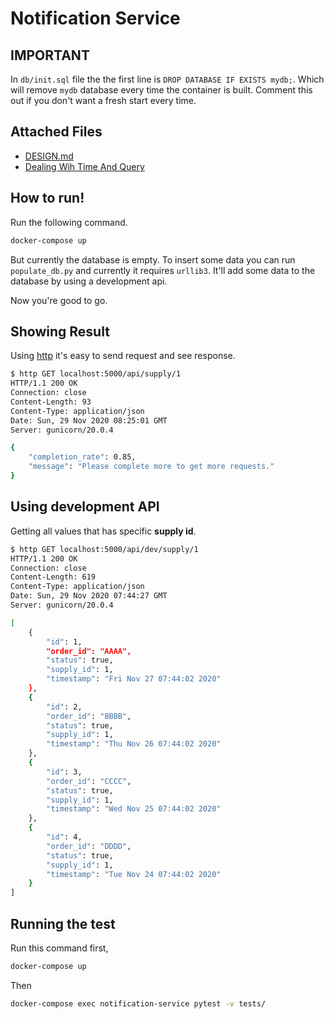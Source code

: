 # Notification Service

## IMPORTANT
In `db/init.sql` file the the first line is `DROP DATABASE IF EXISTS mydb;`. Which will remove `mydb` database every time the container is built. Comment this out if you don't want a fresh start every time.

## Attached Files

- [DESIGN.md](./notification/DESIGN.md)
- [Dealing Wih Time And Query](./notification/README.md)

## How to run!
Run the following command.
```sh
docker-compose up
```

But currently the database is empty. To insert some data you can run `populate_db.py` and currently it requires `urllib3`. It'll add some data to the database by using a development api.

Now you're good to go.

## Showing Result
Using [http](https://httpie.io/) it's easy to send request and see response.

```sh
$ http GET localhost:5000/api/supply/1
HTTP/1.1 200 OK
Connection: close
Content-Length: 93
Content-Type: application/json
Date: Sun, 29 Nov 2020 08:25:01 GMT
Server: gunicorn/20.0.4

{
    "completion_rate": 0.85,
    "message": "Please complete more to get more requests."
}

```


## Using development API
Getting all values that has specific **supply id**.
```sh
$ http GET localhost:5000/api/dev/supply/1
HTTP/1.1 200 OK
Connection: close
Content-Length: 619
Content-Type: application/json
Date: Sun, 29 Nov 2020 07:44:27 GMT
Server: gunicorn/20.0.4

[
    {
        "id": 1,
        "order_id": "AAAA",
        "status": true,
        "supply_id": 1,
        "timestamp": "Fri Nov 27 07:44:02 2020"
    },
    {
        "id": 2,
        "order_id": "BBBB",
        "status": true,
        "supply_id": 1,
        "timestamp": "Thu Nov 26 07:44:02 2020"
    },
    {
        "id": 3,
        "order_id": "CCCC",
        "status": true,
        "supply_id": 1,
        "timestamp": "Wed Nov 25 07:44:02 2020"
    },
    {
        "id": 4,
        "order_id": "DDDD",
        "status": true,
        "supply_id": 1,
        "timestamp": "Tue Nov 24 07:44:02 2020"
    }
]

```

## Running the test

Run this command first,
```sh
docker-compose up
```
Then
```sh
docker-compose exec notification-service pytest -v tests/
```
